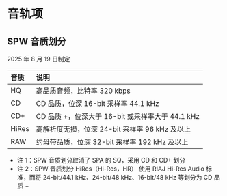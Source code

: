 # 音轨项

## SPW 音质划分

2025 年 8 月 19 日制定

| 音质 | 说明 |
|:-- |:-- |
| HQ | 高品质音频，比特率 320 kbps |
| CD | CD 品质，位深 16-bit 采样率 44.1 kHz |
| CD+ | CD 品质 +，位深大于 16-bit 或采样率大于 44.1 kHz |
| HiRes | 高解析度无损，位深 24-bit 采样率 96 kHz 及以上 |
| RAW | 约母带品质，位深 32-bit 采样率 192 kHz 及以上 |

- 注 1：SPW 音质划分取消了 SPA 的 SQ，采用 CD 和 CD+ 划分
- 注 2：SPW 音质划分 HiRes（Hi-Res，HR） 使用 RIAJ Hi-Res Audio 标准，而将 24-bit/44.1 kHz、24-bit/48 kHz、16-bit/48 kHz 等划分为 CD 品质 +
